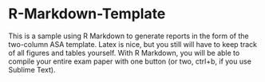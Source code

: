 # R-Markdown-Template

This is a sample using R Markdown to generate reports in the form of the two-column ASA template. Latex is nice, but you still will have to keep track of all figures and tables yourself.  With R Markdown, you will be able to compile your entire exam paper with one button (or two,  ctrl+b, if you use Sublime Text).
